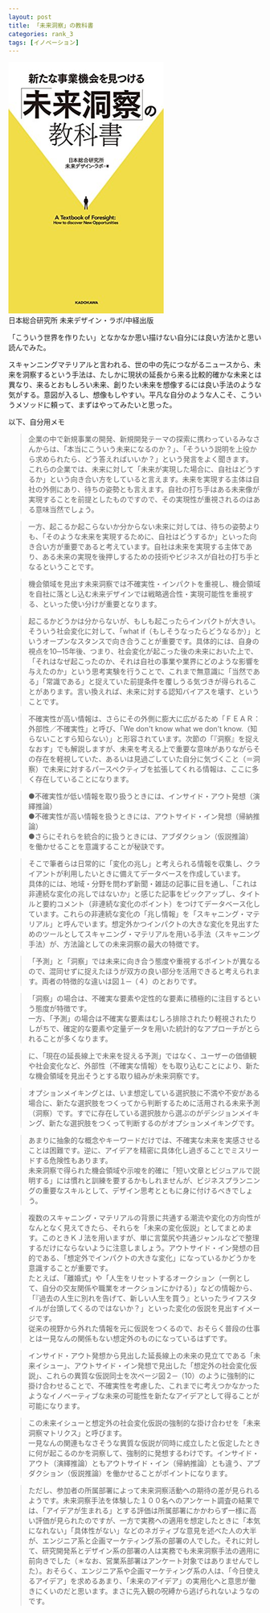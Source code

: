 ```yaml
---
layout: post
title: 「未来洞察」の教科書
categories: rank_3
tags: [イノベーション]
---
```


<div class="book"><div class="book_image"><a href="https://www.amazon.co.jp/dp/B01CN3VZW8"><img src="/images/foresight-text.jpg"></a></div><div class="book_info">日本総合研究所 未来デザイン・ラボ/中経出版</div><div class="clear"></div></div>

「こういう世界を作りたい」となかなか思い描けない自分には良い方法かと思い読んでみた。

スキャンニングマテリアルと言われる、世の中の先につながるニュースから、未来を洞察するという手法は、たしかに現状の延長から来る比較的確かな未来とは異なり、来るとおもしろい未来、創りたい未来を想像するには良い手法のような気がする。意図が入るし、想像もしやすい。平凡な自分のような人こそ、こういうメソッドに頼って、まずはやってみたいと思った。

以下、自分用メモ

<!--more-->

> 企業の中で新規事業の開発、新規開発テーマの探索に携わっているみなさんからは、「本当にこういう未来になるのか？」、「そういう説明を上役から求められたら、どう答えればいいか？」という発言をよく聞きます。  
> これらの企業では、未来に対して「未来が実現した場合に、自社はどうするか」という向き合い方をしていると言えます。未来を実現する主体は自社の外側にあり、待ちの姿勢とも言えます。自社の打ち手はある未来像が実現することを前提としたものですので、その実現性が重視されるのはある意味当然でしょう。

> 一方、起こるか起こらないか分からない未来に対しては、待ちの姿勢よりも、「そのような未来を実現するために、自社はどうするか」といった向き合い方が重要であると考えています。自社は未来を実現する主体であり、ある未来の実現を後押しするための技術やビジネスが自社の打ち手となるということです。

> 機会領域を見出す未来洞察では不確実性・インパクトを重視し、機会領域を自社に落とし込む未来デザインでは戦略適合性・実現可能性を重視する、といった使い分けが重要となります。
                
> 起こるかどうかは分からないが、もしも起こったらインパクトが大きい。  
> そういう社会変化に対して、「what if（もしそうなったらどうなるか）」というオープンなスタンスで向き合うことが重要です。具体的には、自身の視点を10─15年後、つまり、社会変化が起こった後の未来においた上で、「それはなぜ起こったのか、それは自社の事業や業界にどのような影響を与えたのか」という思考実験を行うことで、これまで無意識に「当然である」「常識である」と捉えていた前提条件を覆しうる気づきが得られることがあります。言い換えれば、未来に対する認知バイアスを壊す、ということです。
                

> 不確実性が高い情報は、さらにその外側に膨大に広がるため「ＦＥＡＲ：外部性／不確実性」と呼び、「We don't know what we don't know.（知らないことすら知らない）」と形容されています。次節の「『洞察』を捉えなおす」でも解説しますが、未来を考える上で重要な意味がありながらその存在を軽視していた、あるいは見過ごしていた自分に気づくこと（＝洞察）で未来に対するパースペクティブを拡張してくれる情報は、ここに多く存在していることになります。
                

> ●不確実性が低い情報を取り扱うときには、インサイド・アウト発想（演繹推論）  
> ●不確実性が高い情報を扱うときには、アウトサイド・イン発想（帰納推論）  
> ●さらにそれらを統合的に扱うときには、アブダクション（仮説推論） を働かせることを意識することが秘訣です。
                

> そこで筆者らは日常的に「変化の兆し」と考えられる情報を収集し、クライアントが利用したいときに備えてデータベースを作成しています。  
> 具体的には、地域・分野を問わず新聞・雑誌の記事に目を通し、「これは非連続な変化の兆しではないか」と感じた記事をピックアップし、タイトルと要約コメント（非連続な変化のポイント）をつけてデータベース化しています。これらの非連続な変化の「兆し情報」を「スキャニング・マテリアル」と呼んでいます。想定外かつインパクトの大きな変化を見出すためのツールとしてスキャニング・マテリアルを用いる手法（スキャニング手法）が、方法論としての未来洞察の最大の特徴です。

> 「予測」と「洞察」では未来に向き合う態度や重視するポイントが異なるので、混同せずに捉えたほうが双方の良い部分を活用できると考えられます。両者の特徴的な違いは図１─（４）のとおりです。

> 「洞察」の場合は、不確実な要素や定性的な要素に積極的に注目するという態度が特徴です。  
> 一方、「予測」の場合は不確実な要素はむしろ排除されたり軽視されたりしがちで、確定的な要素や定量データを用いた統計的なアプローチがとられることが多くなります。

> に、「現在の延長線上で未来を捉える予測」ではなく、ユーザーの価値観や社会変化など、外部性（不確実な情報）をも取り込むことにより、新たな機会領域を見出そうとする取り組みが未来洞察です。

> オプションメイキングとは、いま想定している選択肢に不満や不安がある場合に、新たな選択肢をつくってから判断するために活用される未来予測（洞察）です。すでに存在している選択肢から選ぶのがデシジョンメイキング、新たな選択肢をつくって判断するのがオプションメイキングです。

> あまりに抽象的な概念やキーワードだけでは、不確実な未来を実感させることは困難です。逆に、アイデアを精密に具体化し過ぎることでミスリードする危険性もあります。  
> 未来洞察で得られた機会領域や示唆を的確に「短い文章とビジュアルで説明する」には慣れと訓練を要するかもしれませんが、ビジネスプランニングの重要なスキルとして、デザイン思考とともに身に付けるべきでしょう。
                
> 複数のスキャニング・マテリアルの背景に共通する潮流や変化の方向性がなんとなく見えてきたら、それらを「未来の変化仮説」としてまとめます。このときＫＪ法を用いますが、単に言葉尻や共通ジャンルなどで整理するだけにならないように注意しましょう。アウトサイド・イン発想の目的である、「想定外でインパクトの大きな変化」になっているかどうかを意識することが重要です。  
> たとえば、「離婚式」や「人生をリセットするオークション（一例として、自分の交友関係や職業をオークションにかける）」などの情報から、「『過去の人生に別れを告げて、新しい人生を買う』といったライフスタイルが台頭してくるのではないか？」といった変化の仮説を見出すイメージです。  
> 従来の視野から外れた情報を元に仮説をつくるので、おそらく普段の仕事とは一見なんの関係もない想定外のものになっているはずです。
                
> インサイド・アウト発想から見出した延長線上の未来の見立てである「未来イシュー」、アウトサイド・イン発想で見出した「想定外の社会変化仮説」、これらの異質な仮説同士を次ページ図２─（10）のように強制的に掛け合わせることで、不確実性を考慮した、これまでに考えつかなかったようなイノベーティブな未来の可能性を新たなアイデアとして得ることが可能になります。

> この未来イシューと想定外の社会変化仮説の強制的な掛け合わせを「未来洞察マトリクス」と呼びます。  
> 一見なんの関連もなさそうな異質な仮説が同時に成立したと仮定したときに何が起こるのかを洞察して、強制的に発想するわけです。インサイド・アウト（演繹推論）ともアウトサイド・イン（帰納推論）とも違う、アブダクション（仮説推論）を働かせることがポイントになります。

> ただし、参加者の所属部署によって未来洞察活動への期待の差が見られるようです。未来洞察手法を体験した１００名へのアンケート調査の結果では、「アイデアが生まれる」とする評価は所属部署にかかわらず一様に高い評価が見られたのですが、一方で実務への適用を想定したときに「本気になれない」「具体性がない」などのネガティブな意見を述べた人の大半が、エンジニア系と企画マーケティング系の部署の人でした。それに対して、研究開発系とデザイン系の部署の人は実務でも未来洞察手法の適用に前向きでした（＊なお、営業系部署はアンケート対象ではありませんでした）。おそらく、エンジニア系や企画マーケティング系の人は、「今日使えるアイデア」を求めるあまり、「未来のアイデア」の実用化へと意思が働きにくいのだと思います。まさに先入観の呪縛から逃げられないようなのです。

